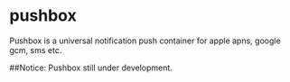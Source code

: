 pushbox
=======

Pushbox is a universal notification push container for apple apns, google gcm, sms etc.

##Notice: Pushbox still under development.